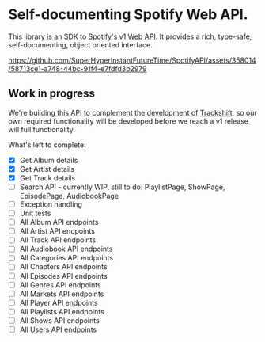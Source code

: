 Self-documenting Spotify Web API.
=================================

This library is an SDK to [Spotify's v1 Web API][spotify-api]. It provides a rich, type-safe, self-documenting, object oriented interface.

https://github.com/SuperHyperInstantFutureTime/SpotifyAPI/assets/358014/58713ce1-a748-44bc-91f4-e7fdfd3b2979

Work in progress
----------------

We're building this API to complement the development of [Trackshift][trackshift], so our own required functionality will be developed before we reach a v1 release will full functionality.

What's left to complete:

- [x] Get Album details
- [x] Get Artist details
- [x] Get Track details
- [ ] Search API - currently WIP, still to do: PlaylistPage, ShowPage, EpisodePage, AudiobookPage 
- [ ] Exception handling
- [ ] Unit tests
- [ ] All Album API endpoints
- [ ] All Artist API endpoints
- [ ] All Track API endpoints
- [ ] All Audiobook API endpoints
- [ ] All Categories API endpoints
- [ ] All Chapters API endpoints
- [ ] All Episodes API endpoints
- [ ] All Genres API endpoints
- [ ] All Markets API endpoints
- [ ] All Player API endpoints
- [ ] All Playlists API endpoints
- [ ] All Shows API endpoints
- [ ] All Users API endpoints

[spotify-api]: https://developer.spotify.com/web-api/
[trackshift]: https://github.com/SuperHyperInstantFutureTime/Trackshift
